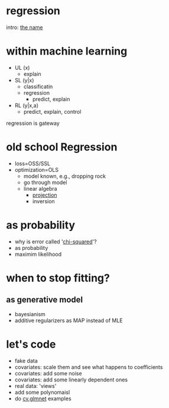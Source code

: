 regression
==

intro: [the name](http://projecteuclid.org/download/pdf_1/euclid.ss/1177012581)


# within machine learning

- UL (x)
    - explain
- SL (y|x) 
  + classificatin
  + regression
    - predict, explain
- RL (y|x,a)
    - predict, explain, control

regression is gateway

# old school Regression

- loss=OSS/SSL
- optimization=OLS
  - model known, e.g., dropping rock
  - go through model
  - linear algebra
    + [projection](http://en.wikipedia.org/wiki/Ordinary_least_squares#Geometric_approach)
    + inversion

# as probability

- why is error called '[chi-squared](http://en.wikipedia.org/wiki/Chi-squared_distribution)'?
- as probability
- maximim likelihood

# when to stop fitting?

## as generative model
 
- bayesianism
- additive regularizers as MAP instead of MLE


# let's code

- fake data
- covariates: scale them and see what happens to coefficients
- covariates: add some noise
- covariates: add some linearly dependent ones
- real data: 'views'
- add some polynomaisl
- do [cv.glmnet](http://cran.r-project.org/web/packages/glmnet/index.html)  examples
